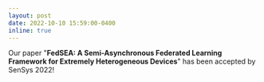 ```yaml
---
layout: post
date: 2022-10-10 15:59:00-0400
inline: true
---
```


Our paper "**FedSEA: A Semi-Asynchronous Federated Learning Framework for Extremely Heterogeneous Devices**" has been accepted by SenSys 2022!
